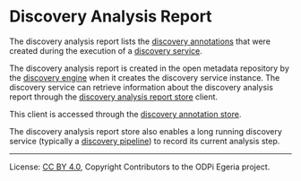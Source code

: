 <!-- SPDX-License-Identifier: CC-BY-4.0 -->
<!-- Copyright Contributors to the ODPi Egeria project. -->

# Discovery Analysis Report

The discovery analysis report lists the [discovery annotations](discovery-annotation.md)
that were created during the execution of
a [discovery service](discovery-service.md).

The discovery analysis report is created in the open metadata repository
by the [discovery engine](discovery-engine.md) when it creates the
discovery service instance.
The discovery service can retrieve information about the discovery analysis report
through the [discovery analysis report store](discovery-analysis-report-store.md) client.

This client is accessed
through the [discovery annotation store](discovery-annotation-store.md).

The discovery analysis report store also enables a long running discovery service
(typically a [discovery pipeline](discovery-pipeline.md)) to record its current
analysis step.





----
License: [CC BY 4.0](https://creativecommons.org/licenses/by/4.0/),
Copyright Contributors to the ODPi Egeria project.